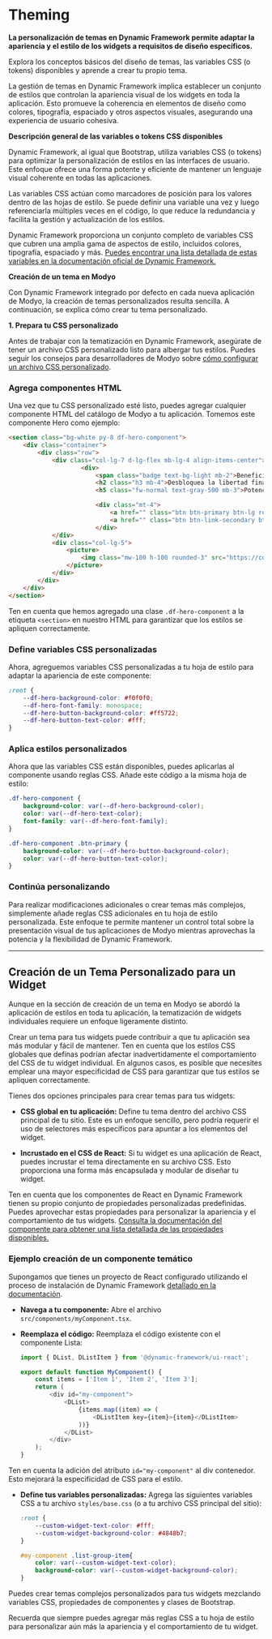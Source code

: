 # Theming

**La personalización de temas en Dynamic Framework permite adaptar la apariencia y el estilo de los widgets a requisitos de diseño específicos.**

Explora los conceptos básicos del diseño de temas, las variables CSS (o tokens) disponibles y aprende a crear tu propio tema.

La gestión de temas en Dynamic Framework implica establecer un conjunto de estilos que controlan la apariencia visual de los widgets en toda la aplicación. Esto promueve la coherencia en elementos de diseño como colores, tipografía, espaciado y otros aspectos visuales, asegurando una experiencia de usuario cohesiva.

**Descripción general de las variables o tokens CSS disponibles**

Dynamic Framework, al igual que Bootstrap, utiliza variables CSS (o tokens) para optimizar la personalización de estilos en las interfaces de usuario. Este enfoque ofrece una forma potente y eficiente de mantener un lenguaje visual coherente en todas las aplicaciones.

Las variables CSS actúan como marcadores de posición para los valores dentro de las hojas de estilo. Se puede definir una variable una vez y luego referenciarla múltiples veces en el código, lo que reduce la redundancia y facilita la gestión y actualización de los estilos.

Dynamic Framework proporciona un conjunto completo de variables CSS que cubren una amplia gama de aspectos de estilo, incluidos colores, tipografía, espaciado y más. [Puedes encontrar una lista detallada de estas variables en la documentación oficial de Dynamic Framework.](https://dynamicbanking.co/docs/variables-overview)

**Creación de un tema en Modyo**

Con Dynamic Framework integrado por defecto en cada nueva aplicación de Modyo, la creación de temas personalizados resulta sencilla. A continuación, se explica cómo crear tu tema personalizado.

**1\. Prepara tu CSS personalizado**

Antes de trabajar con la tematización en Dynamic Framework, asegúrate de tener un archivo CSS personalizado listo para albergar tus estilos. Puedes seguir los consejos para desarrolladores de Modyo sobre [cómo configurar un archivo CSS personalizado](https://www.modyo.com/resources/community/developer-tips/customize-your-ui-in-modyo-con-modular-css).

### Agrega componentes HTML

Una vez que tu CSS personalizado esté listo, puedes agregar cualquier componente HTML del catálogo de Modyo a tu aplicación. Tomemos este componente Hero como ejemplo:

```html
<section class="bg-white py-8 df-hero-component">
	<div class="container">
		<div class="row">
			<div class="col-lg-7 d-lg-flex mb-lg-4 align-items-center">
					<div>
						<span class="badge text-bg-light mb-2">Beneficios</span>
						<h2 class="h3 mb-4">Desbloquea la libertad financiera con Dynamic Bank</h2>
						<h5 class="fw-normal text-gray-500 mb-3">Potencia tu viaje hacia la riqueza con Dynamic Bank</h5>

						<div class="mt-4">
							<a href="" class="btn btn-primary btn-lg rounded-pill">Solicitar una demostración</a>
							<a href="" class="btn btn-link-secondary btn-lg rounded-pill">Solicitar una demostración</a>
						</div>
			</div>
			<div class="col-lg-5">
				<picture>
					<img class="mw-100 h-100 rounded-3" src="https://cdn.modyo.cloud/uploads/16ceb73d-4b61-4b8e-ad60-d572013ad8ea/original/Frame_33428.png">
				</picture>
			</div>
		</div>
	</div>
</section>
```

Ten en cuenta que hemos agregado una clase `.df-hero-component` a la etiqueta `<section>` en nuestro HTML para garantizar que los estilos se apliquen correctamente.

### Define variables CSS personalizadas

Ahora, agreguemos variables CSS personalizadas a tu hoja de estilo para adaptar la apariencia de este componente:

```css
:root {
	--df-hero-background-color: #f0f0f0;
	--df-hero-font-family: monospace;
	--df-hero-button-background-color: #ff5722;
	--df-hero-button-text-color: #fff;
}
```

### Aplica estilos personalizados

Ahora que las variables CSS están disponibles, puedes aplicarlas al componente usando reglas CSS. Añade este código a la misma hoja de estilo:

```css
.df-hero-component {
	background-color: var(--df-hero-background-color);
	color: var(--df-hero-text-color);
	font-family: var(--df-hero-font-family);
}

.df-hero-component .btn-primary {
	background-color: var(--df-hero-button-background-color);
	color: var(--df-hero-button-text-color);
}
```

### Continúa personalizando

Para realizar modificaciones adicionales o crear temas más complejos, simplemente añade reglas CSS adicionales en tu hoja de estilo personalizada. Este enfoque te permite mantener un control total sobre la presentación visual de tus aplicaciones de Modyo mientras aprovechas la potencia y la flexibilidad de Dynamic Framework.

---

## Creación de un Tema Personalizado para un Widget

Aunque en la sección de creación de un tema en Modyo se abordó la aplicación de estilos en toda tu aplicación, la tematización de widgets individuales requiere un enfoque ligeramente distinto.

Crear un tema para tus widgets puede contribuir a que tu aplicación sea más modular y fácil de mantener. Ten en cuenta que los estilos CSS globales que definas podrían afectar inadvertidamente el comportamiento del CSS de tu widget individual. En algunos casos, es posible que necesites emplear una mayor especificidad de CSS para garantizar que tus estilos se apliquen correctamente.

Tienes dos opciones principales para crear temas para tus widgets:

- **CSS global en tu aplicación:** Define tu tema dentro del archivo CSS principal de tu sitio. Este es un enfoque sencillo, pero podría requerir el uso de selectores más específicos para apuntar a los elementos del widget.

- **Incrustado en el CSS de React:** Si tu widget es una aplicación de React, puedes incrustar el tema directamente en su archivo CSS. Esto proporciona una forma más encapsulada y modular de diseñar tu widget.

Ten en cuenta que los componentes de React en Dynamic Framework tienen su propio conjunto de propiedades personalizadas predefinidas. Puedes aprovechar estas propiedades para personalizar la apariencia y el comportamiento de tus widgets. [Consulta la documentación del componente para obtener una lista detallada de las propiedades disponibles.](https://dynamicbanking.co/components)

### Ejemplo creación de un componente temático

Supongamos que tienes un proyecto de React configurado utilizando el proceso de instalación de Dynamic Framework [detallado en la documentación](https://dynamicframework.dev/docs/getting-started).

- **Navega a tu componente:** Abre el archivo `src/components/myComponent.tsx`.
- **Reemplaza el código:** Reemplaza el código existente con el componente Lista:

    ```javascript
    import { DList, DListItem } from '@dynamic-framework/ui-react';

    export default function MyComponent() {
       	const items = ['Item 1', 'Item 2', 'Item 3'];
       	return (
       		<div id="my-component">
       			<DList>
       				{items.map((item) => (
       					<DListItem key={item}>{item}</DListItem>
       				))}
       			</DList>
       		</div>
       	);
    }
    ```

Ten en cuenta la adición del atributo `id="my-component"` al div contenedor. Esto mejorará la especificidad de CSS para el estilo.

- **Define tus variables personalizadas:** Agrega las siguientes variables CSS a tu archivo `styles/base.css` (o a tu archivo CSS principal del sitio):

    ```css
    :root {
       	--custom-widget-text-color: #fff;
       	--custom-widget-background-color: #4848b7;
    }

    #my-component .list-group-item{
       	color: var(--custom-widget-text-color);
       	background-color: var(--custom-widget-background-color);
    }
    ```

Puedes crear temas complejos personalizados para tus widgets mezclando variables CSS, propiedades de componentes y clases de Bootstrap.

Recuerda que siempre puedes agregar más reglas CSS a tu hoja de estilo para personalizar aún más la apariencia y el comportamiento de tu widget.
